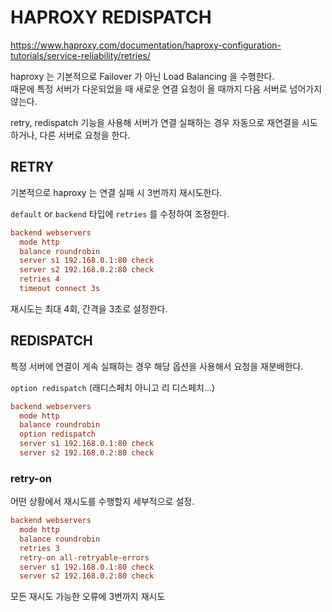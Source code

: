 # HAPROXY REDISPATCH

<https://www.haproxy.com/documentation/haproxy-configuration-tutorials/service-reliability/retries/>

haproxy 는 기본적으로 Failover 가 아닌 Load Balancing 을 수행한다.  
때문에 특정 서버가 다운되었을 때 새로운 연결 요청이 올 때까지 다음 서버로 넘어가지 않는다. 

retry, redispatch 기능을 사용해 서버가 연결 실패하는 경우 자동으로 재연결을 시도하거나, 다른 서버로 요청을 한다.

## RETRY

기본적으로 haproxy 는 연결 실패 시 3번까지 재시도한다.

`default` or `backend` 타입에 `retries` 를 수정하여 조정한다.

```ini
backend webservers
  mode http
  balance roundrobin
  server s1 192.168.0.1:80 check
  server s2 192.168.0.2:80 check
  retries 4
  timeout connect 3s
```

재시도는 최대 4회, 간격을 3초로 설정한다.

## REDISPATCH

특정 서버에 연결이 게속 실패하는 경우 해당 옵션을 사용해서 요청을 재분배한다.

`option redispatch` (래디스페치 아니고 리 디스페치...)

```ini
backend webservers
  mode http
  balance roundrobin
  option redispatch
  server s1 192.168.0.1:80 check
  server s2 192.168.0.2:80 check
```

### retry-on

어떤 상황에서 재시도를 수행할지 세부적으로 설정.

```ini
backend webservers
  mode http
  balance roundrobin
  retries 3
  retry-on all-retryable-errors
  server s1 192.168.0.1:80 check
  server s2 192.168.0.2:80 check
```

모든 재시도 가능한 오류에 3번까지 재시도